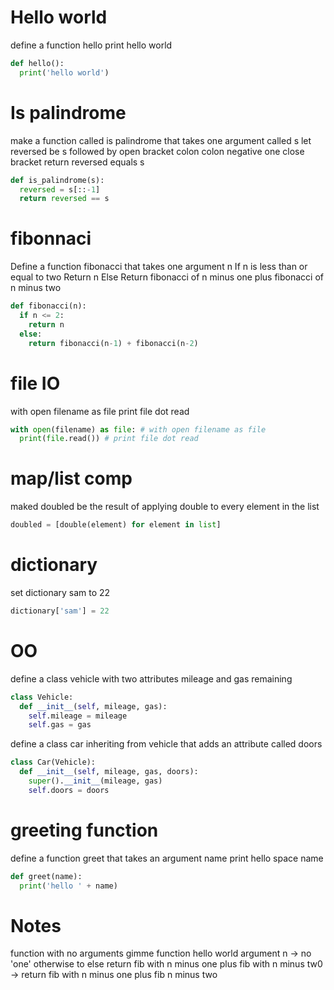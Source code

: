 # Hello world

define a function hello
print hello world

```python
def hello():
  print('hello world')
```

# Is palindrome

make a function called is palindrome that takes one argument called s
let reversed be s followed by open bracket colon colon negative one close bracket
return reversed equals s

```python
def is_palindrome(s):
  reversed = s[::-1]
  return reversed == s
```

# fibonnaci

Define a function fibonacci that takes one argument n
If n is less than or equal to two
Return n
Else
Return fibonacci of n minus one plus fibonacci of n minus two

```python
def fibonacci(n):
  if n <= 2:
    return n
  else:
    return fibonacci(n-1) + fibonacci(n-2)

```

# file IO

with open filename as file
print file dot read

```python
with open(filename) as file: # with open filename as file
  print(file.read()) # print file dot read
```

# map/list comp

maked doubled be the result of applying double to every element in the list

```python
doubled = [double(element) for element in list]
```

# dictionary

set dictionary sam to 22

```python
dictionary['sam'] = 22
```

# OO

define a class vehicle with two attributes mileage and gas remaining

```python
class Vehicle:
  def __init__(self, mileage, gas):
    self.mileage = mileage
    self.gas = gas
```

define a class car inheriting from vehicle that adds an attribute called doors

```python
class Car(Vehicle):
  def __init__(self, mileage, gas, doors):
    super().__init__(mileage, gas)
    self.doors = doors
```

# greeting function

define a function greet that takes an argument name
print hello space name

```python
def greet(name):
  print('hello ' + name)
```


# Notes

function with no arguments
gimme
function hello world argument n -> no 'one'
otherwise to else
return fib with n minus one plus fib with n minus tw0 -> return fib with n minus one plus fib n minus two